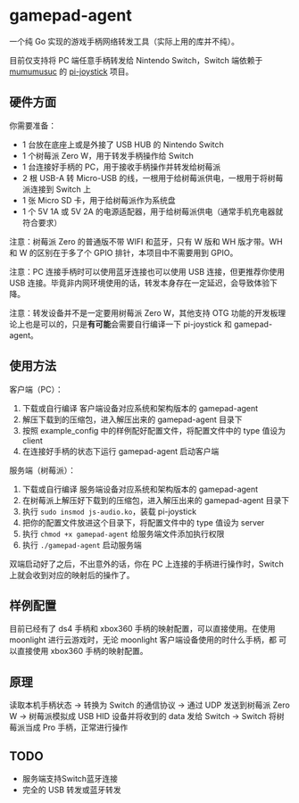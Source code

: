 # gamepad-agent
一个纯 Go 实现的游戏手柄网络转发工具（实际上用的库并不纯）。

目前仅支持将 PC 端任意手柄转发给 Nintendo Switch，Switch 端依赖于 [mumumusuc](https://github.com/mumumusuc) 的
 [pi-joystick](https://github.com/mumumusuc/pi-joystick) 项目。

## 硬件方面
你需要准备：
- 1 台放在底座上或是外接了 USB HUB 的 Nintendo Switch
- 1 个树莓派 Zero W，用于转发手柄操作给 Switch
- 1 台连接好手柄的 PC，用于接收手柄操作并转发给树莓派
- 2 根 USB-A 转 Micro-USB 的线，一根用于给树莓派供电，一根用于将树莓派连接到 Switch 上
- 1 张 Micro SD 卡，用于给树莓派作为系统盘
- 1 个 5V 1A 或 5V 2A 的电源适配器，用于给树莓派供电（通常手机充电器就符合要求）

注意：树莓派 Zero 的普通版不带 WIFI 和蓝牙，只有 W 版和 WH 版才带。WH 和 W 的区别在于多了个 GPIO 排针，本项目中不需要用到 GPIO。

注意：PC 连接手柄时可以使用蓝牙连接也可以使用 USB 连接，但更推荐你使用 USB 连接。毕竟非内网环境使用的话，转发本身存在一定延迟，会导致体验下降。

注意：转发设备并不是一定要用树莓派 Zero W，其他支持 OTG 功能的开发板理论上也是可以的，只是**有可能**会需要自行编译一下 pi-joystick 和 gamepad-agent。

## 使用方法
客户端（PC）：
1. 下载或自行编译 客户端设备对应系统和架构版本的 gamepad-agent
2. 解压下载到的压缩包，进入解压出来的 gamepad-agent 目录下
3. 按照 example_config 中的样例配好配置文件，将配置文件中的 type 值设为 client
4. 在连接好手柄的状态下运行 gamepad-agent 启动客户端

服务端（树莓派）：
1. 下载或自行编译 服务端设备对应系统和架构版本的 gamepad-agent
2. 在树莓派上解压好下载到的压缩包，进入解压出来的 gamepad-agent 目录下
3. 执行 `sudo insmod js-audio.ko`，装载 pi-joystick
4. 把你的配置文件放进这个目录下，将配置文件中的 type 值设为 server
5. 执行 `chmod +x gamepad-agent` 给服务端文件添加执行权限
6. 执行 `./gamepad-agent` 启动服务端

双端启动好了之后，不出意外的话，你在 PC 上连接的手柄进行操作时，Switch 上就会收到对应的映射后的操作了。

## 样例配置
目前已经有了 ds4 手柄和 xbox360 手柄的映射配置，可以直接使用。在使用 moonlight 进行云游戏时，无论 moonlight 客户端设备使用的时什么手柄，都
可以直接使用 xbox360 手柄的映射配置。

## 原理
读取本机手柄状态 -> 转换为 Switch 的通信协议 -> 通过 UDP 发送到树莓派 Zero W -> 树莓派模拟成 USB HID 设备并将收到的 data 发给 Switch -> 
Switch 将树莓派当成 Pro 手柄，正常进行操作

## TODO
- 服务端支持Switch蓝牙连接
- 完全的 USB 转发或蓝牙转发
